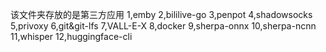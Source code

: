该文件夹存放的是第三方应用
1,emby
2,bililive-go
3,penpot
4,shadowsocks
5,privoxy
6,git&git-lfs
7,VALL-E-X
8,docker
9,sherpa-onnx
10,sherpa-ncnn
11,whisper
12,huggingface-cli
